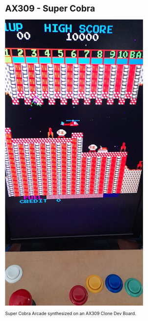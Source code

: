 # AX309 - Super Cobra

![Model](AX309-SuperCobra.jpg)

Super Cobra Arcade synthesized on an AX309 Clone Dev Board.

